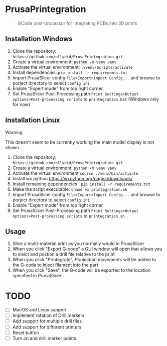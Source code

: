 # PrusaPrintegration
> GCode post-processor for integrating PCBs into 3D prints

## Installation Windows
1. Clone the repository: `https://github.com/ollyoid/PrusaPrintegration.git`
2. Create a virtual environment: `python -m venv venv`
3. Activate the virtual environment: `.\venv\Scripts\activate`
4. Install dependencies: `pip install -r requirements.txt`
5. Import PrusaSlicer config `File>Import>Import Config...` and browse to porject directory to select `config.ini`
6. Enable "Expert mode" from top right corner
6. Set PrusaSlicer Post-Processing path `Print Settings>Output options>Post-processing scripts` to `printegration.bat` (Windows only for now)

## Installation Linux
> [!WARNING]  
> This doesn't seem to be currently working the main model display is not shown.
1. Clone the repository: `https://github.com/ollyoid/PrusaPrintegration.git`
2. Create a virtual environment: `python -m venv venv`
3. Activate the virtual environment `source ./venv/bin/activate`
4. Install wx python https://wxpython.org/pages/downloads/
5. Install remaining dependencies : `pip install -r requirements.txt`
6. Make the script executable: `chmod +x printegration.sh`
7. Import PrusaSlicer config `File>Import>Import Config...` and browse to porject directory to select `config.ini`
8. Enable "Expert mode" from top right corner
9. Set PrusaSlicer Post-Processing path `Print Settings>Output options>Post-processing scripts` to `printegration.sh` 


## Usage
1. Slice a multi-material print as you normally would in PrusaSlicer
2. When you click "Export G-code" a GUI window will open that allows you to slelct and postion a drill file relative to the print
3. When you click "Printegrate", _Prinjection_ movements will be added to the G-code to inject filament into the part
4. When you click "Save", the G-code will be exported to the location specified in PrusaSlicer

# TODO
- [ ] MacOS and Linux support
- [ ] Implement rotation of Drill markers
- [ ] Add support for multiple drill files
- [ ] Add support for different printers
- [ ] Reset button
- [ ] Turn on and drill marker points